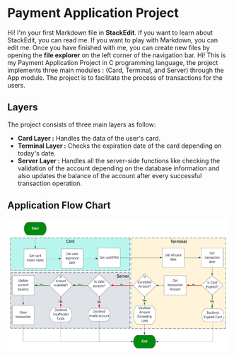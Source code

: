 # Payment Application Project

Hi! I'm your first Markdown file in **StackEdit**. If you want to learn about StackEdit, you can read me. If you want to play with Markdown, you can edit me. Once you have finished with me, you can create new files by opening the **file explorer** on the left corner of the navigation bar.
Hi! This is my Payment Application Project in C programming language, the project implements three main modules : (Card, Terminal, and Server) through the App module. The project is to facilitate the process of transactions for the users.

## Layers

The project consists of three main layers as follow:

 - **Card Layer :** Handles the data of the user's card.
 - **Terminal Layer :** Checks the expiration date of the card depending on today's date.
 - **Server Layer :** Handles all the server-side functions like checking the validation of 		     						the account depending on the database information and also updates the balance of the account after every successful transaction operation. 

## Application Flow Chart

<img src="/payment-flowchart.jpeg" alt="Alt text" width="500" height="300">
